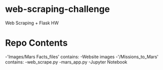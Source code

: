 # web-scraping-challenge
Web Scraping + Flask HW

<h1>Repo Contents</h1>
-'Images/Mars Facts_files' contains:
    -Website images
-'/Missions_to_Mars' contains:
    -web_scrape.py
    -mars_app.py 
    -Jupyter Notebook
